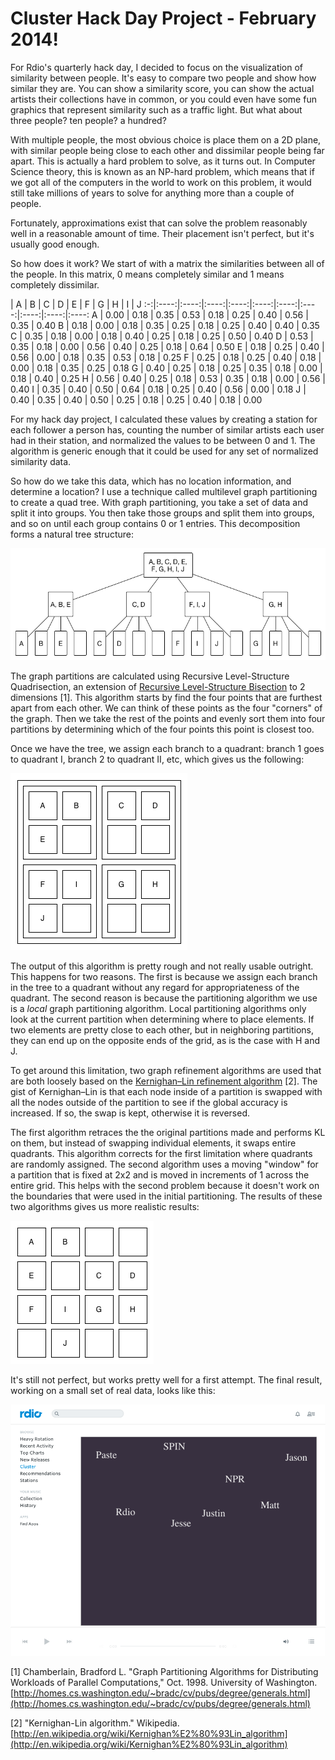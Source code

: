 Cluster Hack Day Project - February 2014!
=========================================

For Rdio's quarterly hack day, I decided to focus on the visualization of similarity between people. It's easy to compare two people and show how similar they are. You can show a similarity score, you can show the actual artists their collections have in common, or you could even have some fun graphics that represent similarity such as a traffic light. But what about three people? ten people? a hundred?

With multiple people, the most obvious choice is place them on a 2D plane, with similar people being close to each other and dissimilar people being far apart. This is actually a hard problem to solve, as it turns out. In Computer Science theory, this is known as an NP-hard problem, which means that if we got all of the computers in the world to work on this problem, it would still take millions of years to solve for anything more than a couple of people.

Fortunately, approximations exist that can solve the problem reasonably well in a reasonable amount of time. Their placement isn't perfect, but it's usually good enough.

So how does it work? We start of with a matrix the similarities between all of the people. In this matrix, 0 means completely similar and 1 means completely dissimilar.

   | A    | B    | C    | D    | E    | F    | G    | H    | I    | J
:-:|:----:|:----:|:----:|:----:|:----:|:----:|:----:|:----:|:----:|:----:
 A | 0.00 | 0.18 | 0.35 | 0.53 | 0.18 | 0.25 | 0.40 | 0.56 | 0.35 | 0.40
 B | 0.18 | 0.00 | 0.18 | 0.35 | 0.25 | 0.18 | 0.25 | 0.40 | 0.40 | 0.35
 C | 0.35 | 0.18 | 0.00 | 0.18 | 0.40 | 0.25 | 0.18 | 0.25 | 0.50 | 0.40
 D | 0.53 | 0.35 | 0.18 | 0.00 | 0.56 | 0.40 | 0.25 | 0.18 | 0.64 | 0.50
 E | 0.18 | 0.25 | 0.40 | 0.56 | 0.00 | 0.18 | 0.35 | 0.53 | 0.18 | 0.25
 F | 0.25 | 0.18 | 0.25 | 0.40 | 0.18 | 0.00 | 0.18 | 0.35 | 0.25 | 0.18
 G | 0.40 | 0.25 | 0.18 | 0.25 | 0.35 | 0.18 | 0.00 | 0.18 | 0.40 | 0.25
 H | 0.56 | 0.40 | 0.25 | 0.18 | 0.53 | 0.35 | 0.18 | 0.00 | 0.56 | 0.40
 I | 0.35 | 0.40 | 0.50 | 0.64 | 0.18 | 0.25 | 0.40 | 0.56 | 0.00 | 0.18
 J | 0.40 | 0.35 | 0.40 | 0.50 | 0.25 | 0.18 | 0.25 | 0.40 | 0.18 | 0.00

For my hack day project, I calculated these values by creating a station for each follower a person has, counting the number of similar artists each user had in their station, and normalized the values to be between 0 and 1. The algorithm is generic enough that it could be used for any set of normalized similarity data.

So how do we take this data, which has no location information, and determine a location? I use a technique called multilevel graph partitioning to create a quad tree. With graph partitioning, you take a set of data and split it into groups. You then take those groups and split them into groups, and so on until each group contains 0 or 1 entries. This decomposition forms a natural tree structure:

<img src="/media/bryan_hughes_hack_day_q1_2014/tree.png"></img>

The graph partitions are calculated using Recursive Level-Structure Quadrisection, an extension of [Recursive Level-Structure Bisection](http://homes.cs.washington.edu/~bradc/cv/pubs/degree/generals.html) to 2 dimensions [1]. This algorithm starts by find the four points that are furthest apart from each other. We can think of these points as the four "corners" of the graph. Then we take the rest of the points and evenly sort them into four partitions by determining which of the four points this point is closest too.

Once we have the tree, we assign each branch to a quadrant: branch 1 goes to quadrant I, branch 2 to quadrant II, etc, which gives us the following:

<img src="/media/bryan_hughes_hack_day_q1_2014/grid1.png"></img>

The output of this algorithm is pretty rough and not really usable outright. This happens for two reasons. The first is because we assign each branch in the tree to a quadrant without any regard for appropriateness of the quadrant. The second reason is because the partitioning algorithm we use is a _local_ graph partitioning algorithm. Local partitioning algorithms only look at the current partition when determining where to place elements. If two elements are pretty close to each other, but in neighboring partitions, they can end up on the opposite ends of the grid, as is the case with H and J.

To get around this limitation, two graph refinement algorithms are used that are both loosely based on the [Kernighan–Lin refinement algorithm](http://en.wikipedia.org/wiki/Kernighan%E2%80%93Lin_algorithm) [2]. The gist of Kernighan–Lin is that each node inside of a partition is swapped with all the nodes outside of the partition to see if the global accuracy is increased. If so, the swap is kept, otherwise it is reversed.

The first algorithm retraces the the original partitions made and performs KL on them, but instead of swapping individual elements, it swaps entire quadrants. This algorithm corrects for the first limitation where quadrants are randomly assigned. The second algorithm uses a moving "window" for a partition that is fixed at 2x2 and is moved in increments of 1 across the entire grid. This helps with the second problem because it doesn't work on the boundaries that were used in the initial partitioning. The results of these two algorithms gives us more realistic results:

<img src="/media/bryan_hughes_hack_day_q1_2014/grid2.png"></img>

It's still not perfect, but works pretty well for a first attempt. The final result, working on a small set of real data, looks like this:

<img src="/media/bryan_hughes_hack_day_q1_2014/result.png"></img>

[1] Chamberlain, Bradford L. "Graph Partitioning Algorithms for Distributing Workloads of Parallel Computations," Oct. 1998. University of Washington. [http://homes.cs.washington.edu/~bradc/cv/pubs/degree/generals.html](http://homes.cs.washington.edu/~bradc/cv/pubs/degree/generals.html)

[2] "Kernighan-Lin algorithm." Wikipedia. [http://en.wikipedia.org/wiki/Kernighan%E2%80%93Lin_algorithm](http://en.wikipedia.org/wiki/Kernighan%E2%80%93Lin_algorithm)
